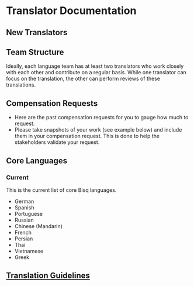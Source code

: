 # Translator Documentation

## New Translators

## Team Structure
Ideally, each language team has at least two translators who work closely with each other and contribute on a regular basis. While one translator can focus on the translation, the other can perform reviews of these translations.

## Compensation Requests
- Here are the past compensation requests for you to gauge how much to request.
- Please take snapshots of your work (see example below) and include them in your compensation request. This is done to help the stakeholders validate your request.

## Core Languages

### Current

This is the current list of core Bisq languages. 
- German
- Spanish
- Portuguese
- Russian
- Chinese (Mandarin)
- French
- Persian
- Thai 
- Vietnamese
- Greek


## [Translation Guidelines](translationguidelines.md)
